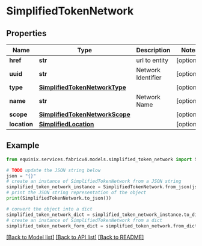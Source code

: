 # SimplifiedTokenNetwork


## Properties

Name | Type | Description | Notes
------------ | ------------- | ------------- | -------------
**href** | **str** | url to entity | [optional] 
**uuid** | **str** | Network Identifier | [optional] 
**type** | [**SimplifiedTokenNetworkType**](SimplifiedTokenNetworkType.md) |  | [optional] 
**name** | **str** | Network Name | [optional] 
**scope** | [**SimplifiedTokenNetworkScope**](SimplifiedTokenNetworkScope.md) |  | [optional] 
**location** | [**SimplifiedLocation**](SimplifiedLocation.md) |  | [optional] 

## Example

```python
from equinix.services.fabricv4.models.simplified_token_network import SimplifiedTokenNetwork

# TODO update the JSON string below
json = "{}"
# create an instance of SimplifiedTokenNetwork from a JSON string
simplified_token_network_instance = SimplifiedTokenNetwork.from_json(json)
# print the JSON string representation of the object
print(SimplifiedTokenNetwork.to_json())

# convert the object into a dict
simplified_token_network_dict = simplified_token_network_instance.to_dict()
# create an instance of SimplifiedTokenNetwork from a dict
simplified_token_network_form_dict = simplified_token_network.from_dict(simplified_token_network_dict)
```
[[Back to Model list]](../README.md#documentation-for-models) [[Back to API list]](../README.md#documentation-for-api-endpoints) [[Back to README]](../README.md)


